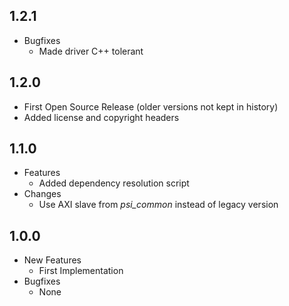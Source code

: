 ## 1.2.1
* Bugfixes
  * Made driver C++ tolerant

## 1.2.0
* First Open Source Release (older versions not kept in history)
* Added license and copyright headers

## 1.1.0
* Features
  * Added dependency resolution script
* Changes
  * Use AXI slave from *psi\_common* instead of legacy version

## 1.0.0

* New Features
  * First Implementation
* Bugfixes
  * None
